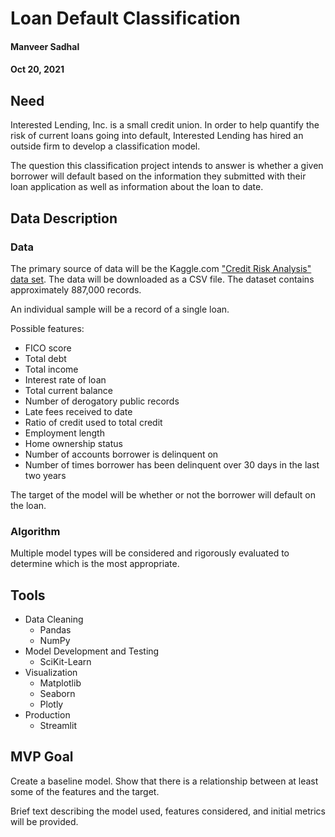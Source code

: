 # Loan Default Classification

#### Manveer Sadhal
#### Oct 20, 2021

## Need
Interested Lending, Inc. is a small credit union. In order to help quantify the risk of current loans going into default, Interested Lending has hired an outside firm to develop a classification model.

The question this classification project intends to answer is whether a given borrower will default based on the information they submitted with their loan application as well as information about the loan to date.

## Data Description
### Data
The primary source of data will be the Kaggle.com ["Credit Risk Analysis" data set](https://www.kaggle.com/ranadeep/credit-risk-dataset). The data will be downloaded as a CSV file. The dataset contains approximately 887,000 records.

An individual sample will be a record of a single loan.

Possible features:
- FICO score
- Total debt
- Total income
- Interest rate of loan
- Total current balance
- Number of derogatory public records
- Late fees received to date
- Ratio of credit used to total credit
- Employment length
- Home ownership status
- Number of accounts borrower is delinquent on
- Number of times borrower has been delinquent over 30 days in the last two years

The target of the model will be whether or not the borrower will default on the loan.

### Algorithm
Multiple model types will be considered and rigorously evaluated to determine which is the most appropriate.

## Tools
- Data Cleaning
    - Pandas
    - NumPy
- Model Development and Testing
    - SciKit-Learn
- Visualization
    - Matplotlib
    - Seaborn
    - Plotly
- Production
    - Streamlit
    
## MVP Goal
Create a baseline model. Show that there is a relationship between at least some of the features and the target.

Brief text describing the model used, features considered, and initial metrics will be provided.